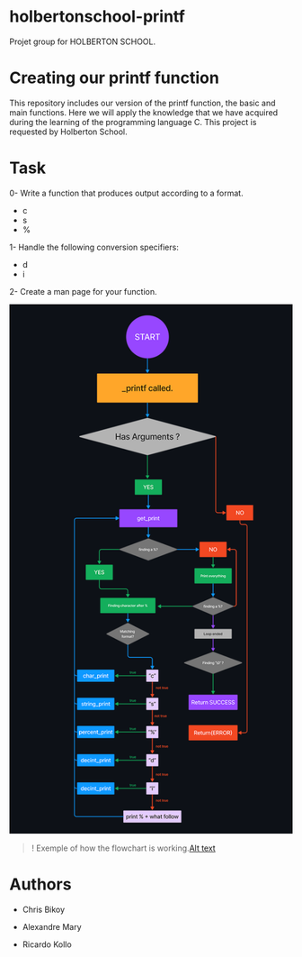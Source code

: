 #   holbertonschool-printf
Projet group for HOLBERTON SCHOOL.
#   Creating our printf function
This repository includes our version of the printf function, the basic and main functions. Here we will apply the knowledge that we have acquired during the learning of the programming language C.
This project is requested by Holberton School.
#   Task

0-  Write a function that produces output according to a format.

-   c
-   s
-   %

1-  Handle the following conversion specifiers:

-   d
-   i

2-  Create a man page for your function.

![alt text](flowchart.png)
>! Exemple of how the flowchart is working.[Alt text](gif-flowchart.gif)


#   Authors

-   Chris Bikoy

-   Alexandre Mary

-   Ricardo Kollo